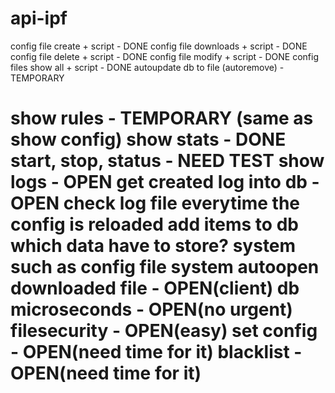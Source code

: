 api-ipf
=======
config file create + script - DONE
config file downloads + script - DONE
config file delete + script - DONE
config file modify + script - DONE
config files show all + script - DONE
autoupdate db to file (autoremove) - TEMPORARY

show rules - TEMPORARY (same as show config)
show stats - DONE
start, stop, status - NEED TEST
show logs - OPEN
get created log into db - OPEN
    check log file everytime the config is reloaded
    add items to db
    which data have to store?
    system such as config file system
autoopen downloaded file - OPEN(client)
db microseconds - OPEN(no urgent)
filesecurity - OPEN(easy)
set config - OPEN(need time for it)
blacklist - OPEN(need time for it)
=======
